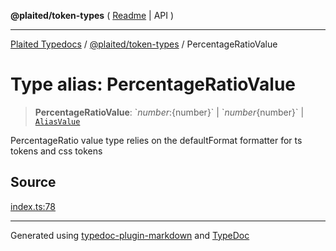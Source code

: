 **@plaited/token-types** ( [Readme](../README.md) \| API )

***

[Plaited Typedocs](../../../modules.md) / [@plaited/token-types](../modules.md) / PercentageRatioValue

# Type alias: PercentageRatioValue

> **PercentageRatioValue**: \`${number}:${number}\` \| \`${number}%\` \| `1` \| `0` \| \`0.${number}\` \| [`AliasValue`](AliasValue.md)

PercentageRatio value type relies on the defaultFormat formatter for ts tokens and css tokens

## Source

[index.ts:78](https://github.com/plaited/plaited/blob/95d1a1b/libs/token-types/src/index.ts#L78)

***

Generated using [typedoc-plugin-markdown](https://www.npmjs.com/package/typedoc-plugin-markdown) and [TypeDoc](https://typedoc.org/)
